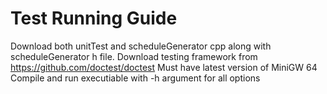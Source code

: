 # Test Running Guide
Download both unitTest and scheduleGenerator cpp along with scheduleGenerator h file.
Download testing framework from https://github.com/doctest/doctest
Must have latest version of MiniGW 64
Compile and run executiable with -h argument for all options
